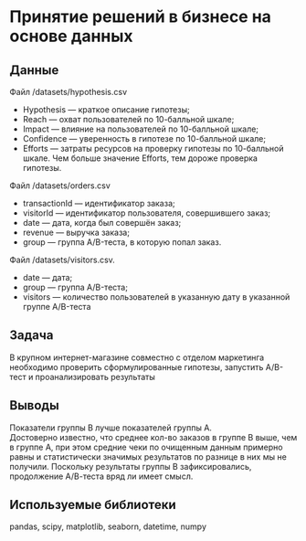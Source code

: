 # Принятие решений в бизнесе на основе данных

## Данные

Файл /datasets/hypothesis.csv
- Hypothesis — краткое описание гипотезы;
- Reach — охват пользователей по 10-балльной шкале;
- Impact — влияние на пользователей по 10-балльной шкале;
- Confidence — уверенность в гипотезе по 10-балльной шкале;
- Efforts — затраты ресурсов на проверку гипотезы по 10-балльной шкале. Чем больше значение Efforts, тем дороже проверка гипотезы.

Файл /datasets/orders.csv
- transactionId — идентификатор заказа;
- visitorId — идентификатор пользователя, совершившего заказ;
- date — дата, когда был совершён заказ;
- revenue — выручка заказа;
- group — группа A/B-теста, в которую попал заказ.

Файл /datasets/visitors.csv.
- date — дата;
- group — группа A/B-теста;
- visitors — количество пользователей в указанную дату в указанной группе A/B-теста

## Задача
В крупном интернет-магазине совместно с отделом маркетинга необходимо проверить сформулированные гипотезы, запустить A/B-тест и проанализировать результаты

## Выводы
Показатели группы В лучше показателей группы А.  
Достоверно известно, что среднее кол-во заказов в группе В выше, чем в группе А, при этом средние чеки по очищенным данным примерно равны и статистически значимых результатов по разнице в них мы не получили. Поскольку результаты группы В зафиксировались, продолжение А/В-теста вряд ли имеет смысл.

## Используемые библиотеки
pandas, scipy, matplotlib, seaborn, datetime, numpy
